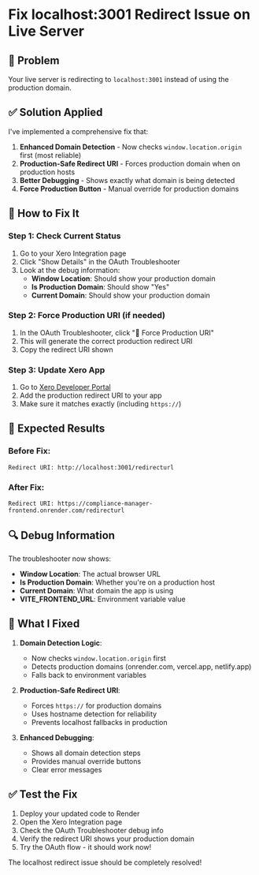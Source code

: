 # Fix localhost:3001 Redirect Issue on Live Server

## 🚨 Problem
Your live server is redirecting to `localhost:3001` instead of using the production domain.

## ✅ Solution Applied

I've implemented a comprehensive fix that:

1. **Enhanced Domain Detection** - Now checks `window.location.origin` first (most reliable)
2. **Production-Safe Redirect URI** - Forces production domain when on production hosts
3. **Better Debugging** - Shows exactly what domain is being detected
4. **Force Production Button** - Manual override for production domains

## 🔧 How to Fix It

### Step 1: Check Current Status
1. Go to your Xero Integration page
2. Click "Show Details" in the OAuth Troubleshooter
3. Look at the debug information:
   - **Window Location**: Should show your production domain
   - **Is Production Domain**: Should show "Yes"
   - **Current Domain**: Should show your production domain

### Step 2: Force Production URI (if needed)
1. In the OAuth Troubleshooter, click "🚀 Force Production URI"
2. This will generate the correct production redirect URI
3. Copy the redirect URI shown

### Step 3: Update Xero App
1. Go to [Xero Developer Portal](https://developer.xero.com/myapps)
2. Add the production redirect URI to your app
3. Make sure it matches exactly (including `https://`)

## 🎯 Expected Results

### Before Fix:
```
Redirect URI: http://localhost:3001/redirecturl
```

### After Fix:
```
Redirect URI: https://compliance-manager-frontend.onrender.com/redirecturl
```

## 🔍 Debug Information

The troubleshooter now shows:
- **Window Location**: The actual browser URL
- **Is Production Domain**: Whether you're on a production host
- **Current Domain**: What domain the app is using
- **VITE_FRONTEND_URL**: Environment variable value

## 🚀 What I Fixed

1. **Domain Detection Logic**:
   - Now checks `window.location.origin` first
   - Detects production domains (onrender.com, vercel.app, netlify.app)
   - Falls back to environment variables

2. **Production-Safe Redirect URI**:
   - Forces `https://` for production domains
   - Uses hostname detection for reliability
   - Prevents localhost fallbacks in production

3. **Enhanced Debugging**:
   - Shows all domain detection steps
   - Provides manual override buttons
   - Clear error messages

## ✅ Test the Fix

1. Deploy your updated code to Render
2. Open the Xero Integration page
3. Check the OAuth Troubleshooter debug info
4. Verify the redirect URI shows your production domain
5. Try the OAuth flow - it should work now!

The localhost redirect issue should be completely resolved!

